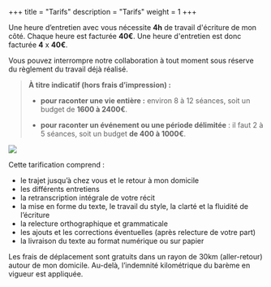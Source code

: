 +++
title = "Tarifs"
description = "Tarifs"
weight = 1
+++

Une heure d’entretien avec vous nécessite **4h** de travail d'écriture de mon côté. Chaque heure est facturée **40€**. Une heure d'entretien est donc facturée **4** x **40€**.

Vous pouvez interrompre notre collaboration à tout moment sous réserve du règlement du travail déjà réalisé.

> **À titre indicatif (hors frais d’impression) :**
>    * **pour raconter une vie entière :** environ 8 à 12 séances, soit un budget de **1600 à 2400€**.
>
>    * **pour raconter un événement ou une période délimitée** : il faut 2 à 5 séances, soit un budget **de 400 à 1000€**.

<img class="in_text" src="/img/chart_tart.svg">

Cette tarification comprend :
- le trajet jusqu’à chez vous et le retour à mon domicile
- les différents entretiens
- la retranscription intégrale de votre récit
- la mise en forme du texte, le travail du style, la clarté et la fluidité de l’écriture
- la relecture orthographique et grammaticale
- les ajouts et les corrections éventuelles (après relecture de votre part)
- la livraison du texte au format numérique ou sur papier

Les frais de déplacement sont gratuits dans un rayon de 30km (aller-retour) autour de mon domicile. Au-delà, l’indemnité kilométrique du barème en vigueur est appliquée.